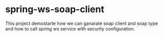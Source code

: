 # spring-ws-soap-client

This project demostarte how we can ganarate soap client and soap type and how to call spring ws service with security configuration.
